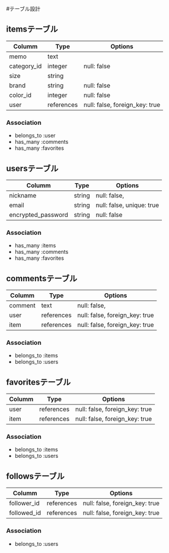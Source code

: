 #テーブル設計

## itemsテーブル
|Columm               |Type       |Options                        |
|---------------------|-----------|-------------------------------|
|memo                 |text       |                               |
|category_id          |integer    |null: false                    |
|size                 |string     |                               |
|brand                |string     |null: false                    |
|color_id             |integer    |null: false                    |
|user                 |references |null: false, foreign_key: true |

### Association
- belongs_to :user
- has_many :comments
- has_many :favorites



## usersテーブル
|Columm               |Type       |Options                        |
|---------------------|-----------|-------------------------------|
|nickname             |string     |null: false,                   |
|email                |string     |null: false, unique: true      |
|encrypted_password   |string     |null: false                    |

### Association
- has_many :items
- has_many :comments
- has_many :favorites



## commentsテーブル
|Columm               |Type       |Options                        |
|---------------------|-----------|-------------------------------|
|comment              |text       |null: false,                   |
|user                 |references |null: false, foreign_key: true |
|item                 |references |null: false, foreign_key: true |

### Association
- belongs_to :items
- belongs_to :users



## favoritesテーブル
|Columm               |Type       |Options                        |
|---------------------|-----------|-------------------------------|
|user                 |references |null: false, foreign_key: true |
|item                 |references |null: false, foreign_key: true |

### Association
- belongs_to :items
- belongs_to :users



## followsテーブル
|Columm               |Type       |Options                        |
|---------------------|-----------|-------------------------------|
|follower_id          |references |null: false, foreign_key: true |
|followed_id          |references |null: false, foreign_key: true |

### Association
- belongs_to :users